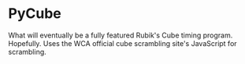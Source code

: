 # PyCube

What will eventually be a fully featured Rubik's Cube timing program. Hopefully. Uses the WCA official cube scrambling site's JavaScript for scrambling.